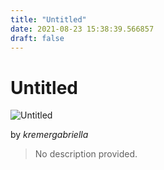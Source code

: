 ```yaml
---
title: "Untitled"
date: 2021-08-23 15:38:39.566857
draft: false
---
```


# Untitled

![Untitled](../images/16675cb4-0452-11ec-8377-1e00f30e0089.png)

by *kremergabriella*



> No description provided.